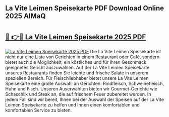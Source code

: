 ## La Vite Leimen Speisekarte PDF Download Online 2025 AlMaQ

# <h2><a href="http://gccki9f.nevu.top/?p=La+Vite+Leimen+Speisekarte">🔗 👉🔴 La Vite Leimen Speisekarte 2025 PDF</a></h2>

[![La Vite Leimen Speisekarte 2025 PDF](https://i.imgur.com/dBaPXMq.png)](http://gccki9f.nevu.top/?p=La+Vite+Leimen+Speisekarte)
Die La Vite Leimen Speisekarte ist nicht nur eine Liste von Gerichten in einem Restaurant oder Café, sondern bietet auch die Möglichkeit, ein köstliches und für Ihren Geschmack geeignetes Gericht auszuwählen. Auf der La Vite Leimen Speisekarte unseres Restaurants finden Sie leichte und frische Salate in unserem speziellen Bereich. Für Fleischliebhaber bietet unsere La Vite Leimen Speisekarte eine große Auswahl an Gerichten: Rindfleisch, Schweinefleisch, Huhn und Fisch. Unseren Auserwählten bieten wir Gourmet-Gerichte wie Schaschlik und Steak an, die auf frischem Feuer zubereitet werden. In jedem Fall sind wir bereit, Ihnen bei der Auswahl der Speisen auf der La Vite Leimen Speisekarte zu helfen und Ihnen einen komfortablen und komfortablen Service zu bieten.
